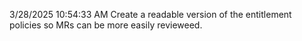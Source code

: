 3/28/2025 10:54:33 AM
Create a readable version of the entitlement policies so MRs can be more easily revieweed.